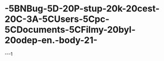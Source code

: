 # -5BNBug-5D-20P-stup-20k-20cest-20C-3A-5CUsers-5Cpc-5CDocuments-5CFilmy-20byl-20odep-en.-body-21-
---1
